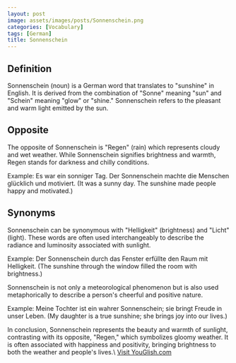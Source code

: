 ```yaml
---
layout: post
image: assets/images/posts/Sonnenschein.png
categories: [Vocabulary]
tags: [German]
title: Sonnenschein
---
```


## Definition

Sonnenschein (noun) is a German word that translates to "sunshine" in English. It is derived from the combination of "Sonne" meaning "sun" and "Schein" meaning "glow" or "shine." Sonnenschein refers to the pleasant and warm light emitted by the sun.

## Opposite

The opposite of Sonnenschein is "Regen" (rain) which represents cloudy and wet weather. While Sonnenschein signifies brightness and warmth, Regen stands for darkness and chilly conditions.

Example: Es war ein sonniger Tag. Der Sonnenschein machte die Menschen glücklich und motiviert. (It was a sunny day. The sunshine made people happy and motivated.)

## Synonyms

Sonnenschein can be synonymous with "Helligkeit" (brightness) and "Licht" (light). These words are often used interchangeably to describe the radiance and luminosity associated with sunlight.

Example: Der Sonnenschein durch das Fenster erfüllte den Raum mit Helligkeit. (The sunshine through the window filled the room with brightness.)

Sonnenschein is not only a meteorological phenomenon but is also used metaphorically to describe a person's cheerful and positive nature.

Example: Meine Tochter ist ein wahrer Sonnenschein; sie bringt Freude in unser Leben. (My daughter is a true sunshine; she brings joy into our lives.)

In conclusion, Sonnenschein represents the beauty and warmth of sunlight, contrasting with its opposite, "Regen," which symbolizes gloomy weather. It is often associated with happiness and positivity, bringing brightness to both the weather and people's lives.\ <a id="yg-widget-0" class="youglish-widget" data-query="Sonnenschein" data-lang="german" data-components="8412" data-auto-start="0" data-bkg-color="theme_light" data-title="How%20to%20pronounce%20Sonnenschein%20in%20German"  rel="nofollow" href="https://youglish.com">Visit YouGlish.com</a><script async src="https://youglish.com/public/emb/widget.js" charset="utf-8"></script>